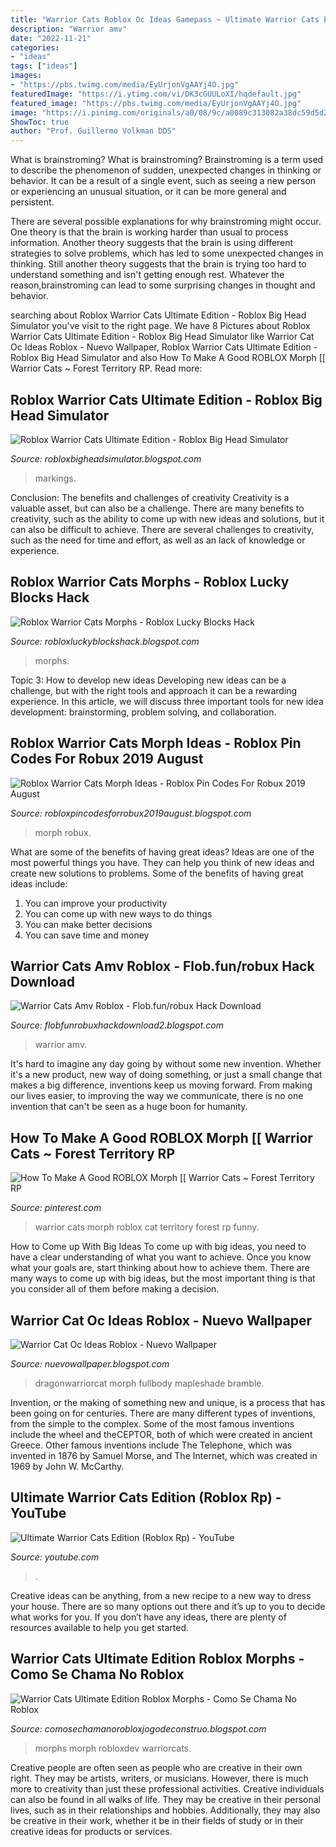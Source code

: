 ```yaml
---
title: "Warrior Cats Roblox Oc Ideas Gamepass ~ Ultimate Warrior Cats Edition (roblox Rp)"
description: "Warrior amv"
date: "2022-11-21"
categories:
- "ideas"
tags: ["ideas"]
images:
- "https://pbs.twimg.com/media/EyUrjonVgAAYj4O.jpg"
featuredImage: "https://i.ytimg.com/vi/DK3cGUULoXI/hqdefault.jpg"
featured_image: "https://pbs.twimg.com/media/EyUrjonVgAAYj4O.jpg"
image: "https://i.pinimg.com/originals/a0/08/9c/a0089c313082a38dc59d5d26a3c8794e.png"
ShowToc: true
author: "Prof. Guillermo Volkman DDS"
---
```



What is brainstroming?
What is brainstroming?
Brainstroming is a term used to describe the phenomenon of sudden, unexpected changes in thinking or behavior. It can be a result of a single event, such as seeing a new person or experiencing an unusual situation, or it can be more general and persistent.

There are several possible explanations for why brainstroming might occur. One theory is that the brain is working harder than usual to process information. Another theory suggests that the brain is using different strategies to solve problems, which has led to some unexpected changes in thinking. Still another theory suggests that the brain is trying too hard to understand something and isn't getting enough rest. Whatever the reason,brainstroming can lead to some surprising changes in thought and behavior.

	

		
searching about Roblox Warrior Cats Ultimate Edition - Roblox Big Head Simulator you've visit to the right page. We have 8 Pictures about Roblox Warrior Cats Ultimate Edition - Roblox Big Head Simulator like Warrior Cat Oc Ideas Roblox - Nuevo Wallpaper, Roblox Warrior Cats Ultimate Edition - Roblox Big Head Simulator and also How To Make A Good ROBLOX Morph [[ Warrior Cats ~ Forest Territory RP. Read more:
		
    
## Roblox Warrior Cats Ultimate Edition - Roblox Big Head Simulator

<img loading=lazy src="https://pbs.twimg.com/media/EyUrjonVgAAYj4O.jpg" onerror="this.onerror=null;this.src='https://tse4.mm.bing.net/th?id=OIP.cvRIo8iItHseo7ZgyHXbwwHaEa&amp;pid=15.1';" alt="Roblox Warrior Cats Ultimate Edition - Roblox Big Head Simulator">

_Source: robloxbigheadsimulator.blogspot.com_

>markings. 

	

Conclusion: The benefits and challenges of creativity
Creativity is a valuable asset, but can also be a challenge. There are many benefits to creativity, such as the ability to come up with new ideas and solutions, but it can also be difficult to achieve. There are several challenges to creativity, such as the need for time and effort, as well as an lack of knowledge or experience.

    
## Roblox Warrior Cats Morphs - Roblox Lucky Blocks Hack

<img loading=lazy src="https://lh3.googleusercontent.com/proxy/TDcINYvIS70StT911glNL4nAq7NV9l7hNw4kOsThP6JjRuDUYp9DQ53HLpY8F5mLmi0o8JrBoPWzak50T3RrHLQSWw=w1200-h630-p-k-no-nu" onerror="this.onerror=null;this.src='https://tse2.mm.bing.net/th?id=OIP.i2qsMFw1uL25_Av4CE_MZgHaGu&amp;pid=15.1';" alt="Roblox Warrior Cats Morphs - Roblox Lucky Blocks Hack">

_Source: robloxluckyblockshack.blogspot.com_

>morphs. 

	

Topic 3: How to develop new ideas
Developing new ideas can be a challenge, but with the right tools and approach it can be a rewarding experience. In this article, we will discuss three important tools for new idea development: brainstorming, problem solving, and collaboration.

    
## Roblox Warrior Cats Morph Ideas - Roblox Pin Codes For Robux 2019 August

<img loading=lazy src="https://ytimg.googleusercontent.com/vi/REu5lB78T0E/mqdefault.jpg" onerror="this.onerror=null;this.src='https://tse4.mm.bing.net/th?id=OIP.IJ16DxOb4rZ-fB_zgXLLsQAAAA&amp;pid=15.1';" alt="Roblox Warrior Cats Morph Ideas - Roblox Pin Codes For Robux 2019 August">

_Source: robloxpincodesforrobux2019august.blogspot.com_

>morph robux. 

	

What are some of the benefits of having great ideas?
Ideas are one of the most powerful things you have. They can help you think of new ideas and create new solutions to problems. Some of the benefits of having great ideas include: 
1. You can improve your productivity
2. You can come up with new ways to do things
3. You can make better decisions
4. You can save time and money

    
## Warrior Cats Amv Roblox - Flob.fun/robux Hack Download

<img loading=lazy src="https://i.ytimg.com/vi/DK3cGUULoXI/hqdefault.jpg" onerror="this.onerror=null;this.src='https://tse3.mm.bing.net/th?id=OIP.kD5QbzlJvDsGwaOOzj80MgHaFj&amp;pid=15.1';" alt="Warrior Cats Amv Roblox - Flob.fun/robux Hack Download">

_Source: flobfunrobuxhackdownload2.blogspot.com_

>warrior amv. 

	

It's hard to imagine any day going by without some new invention. Whether it's a new product, new way of doing something, or just a small change that makes a big difference, inventions keep us moving forward. From making our lives easier, to improving the way we communicate, there is no one invention that can't be seen as a huge boon for humanity.

    
## How To Make A Good ROBLOX Morph [[ Warrior Cats ~ Forest Territory RP

<img loading=lazy src="https://i.pinimg.com/736x/8c/5d/06/8c5d068ddf501609947c5821de702cf5.jpg" onerror="this.onerror=null;this.src='https://tse2.mm.bing.net/th?id=OIP.TY9VhpbI7BHIcGR88UsYqwHaEK&amp;pid=15.1';" alt="How To Make A Good ROBLOX Morph [[ Warrior Cats ~ Forest Territory RP">

_Source: pinterest.com_

>warrior cats morph roblox cat territory forest rp funny. 

	

How to Come up With Big Ideas
To come up with big ideas, you need to have a clear understanding of what you want to achieve. Once you know what your goals are, start thinking about how to achieve them. There are many ways to come up with big ideas, but the most important thing is that you consider all of them before making a decision.

    
## Warrior Cat Oc Ideas Roblox - Nuevo Wallpaper

<img loading=lazy src="https://i.pinimg.com/originals/a0/08/9c/a0089c313082a38dc59d5d26a3c8794e.png" onerror="this.onerror=null;this.src='https://tse1.mm.bing.net/th?id=OIP.XBx_fJH63lXWETAHfoGElAHaGL&amp;pid=15.1';" alt="Warrior Cat Oc Ideas Roblox - Nuevo Wallpaper">

_Source: nuevowallpaper.blogspot.com_

>dragonwarriorcat morph fullbody mapleshade bramble. 

	

Invention, or the making of something new and unique, is a process that has been going on for centuries. There are many different types of inventions, from the simple to the complex. Some of the most famous inventions include the wheel and theCEPTOR, both of which were created in ancient Greece. Other famous inventions include The Telephone, which was invented in 1876 by Samuel Morse, and The Internet, which was created in 1969 by John W. McCarthy.

    
## Ultimate Warrior Cats Edition (Roblox Rp) - YouTube

<img loading=lazy src="https://i.ytimg.com/vi/wZv7vryc06M/maxresdefault.jpg" onerror="this.onerror=null;this.src='https://tse4.mm.bing.net/th?id=OIP.8JkIq9ZT7Hm9-jUSxAOELwHaEK&amp;pid=15.1';" alt="Ultimate Warrior Cats Edition (Roblox Rp) - YouTube">

_Source: youtube.com_

>. 

	

Creative ideas can be anything, from a new recipe to a new way to dress your house. There are so many options out there and it’s up to you to decide what works for you. If you don’t have any ideas, there are plenty of resources available to help you get started.

    
## Warrior Cats Ultimate Edition Roblox Morphs - Como Se Chama No Roblox

<img loading=lazy src="https://i.ytimg.com/vi/uisD4HfBORs/hqdefault.jpg" onerror="this.onerror=null;this.src='https://tse1.mm.bing.net/th?id=OIP.AE0qGHXUCBLJBbjgs-e4uQHaFj&amp;pid=15.1';" alt="Warrior Cats Ultimate Edition Roblox Morphs - Como Se Chama No Roblox">

_Source: comosechamanorobloxjogodeconstruo.blogspot.com_

>morphs morph robloxdev warriorcats. 

	

Creative people are often seen as people who are creative in their own right. They may be artists, writers, or musicians. However, there is much more to creativity than just these professional activities. Creative individuals can also be found in all walks of life. They may be creative in their personal lives, such as in their relationships and hobbies. Additionally, they may also be creative in their work, whether it be in their fields of study or in their creative ideas for products or services.

